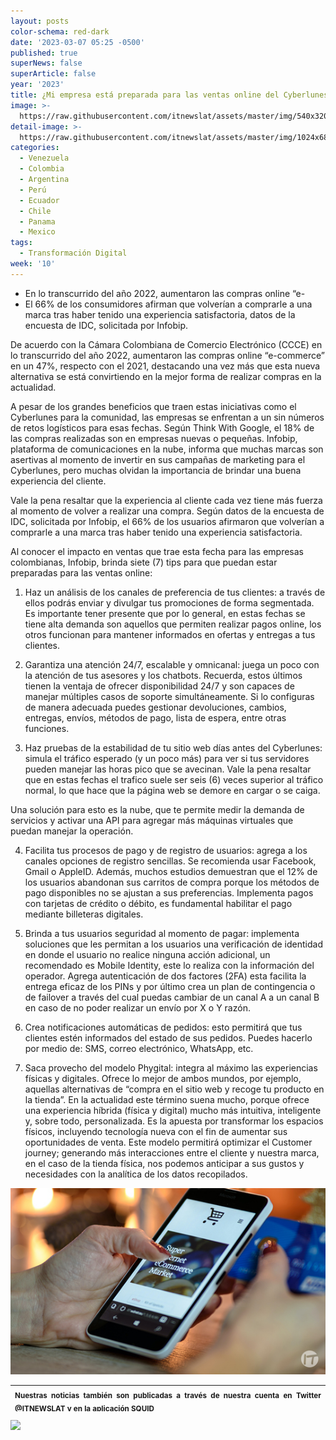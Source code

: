 ```yaml
---
layout: posts
color-schema: red-dark
date: '2023-03-07 05:25 -0500'
published: true
superNews: false
superArticle: false
year: '2023'
title: ¿Mi empresa está preparada para las ventas online del Cyberlunes?
image: >-
  https://raw.githubusercontent.com/itnewslat/assets/master/img/540x320/ecommerce-movil-p.jpg
detail-image: >-
  https://raw.githubusercontent.com/itnewslat/assets/master/img/1024x680/ecommerce-movil-g.jpg
categories:
  - Venezuela
  - Colombia
  - Argentina
  - Perú
  - Ecuador
  - Chile
  - Panama
  - Mexico
tags:
  - Transformación Digital
week: '10'
---
```

- En lo transcurrido del año 2022, aumentaron las compras online “e-
- El 66% de los consumidores afirman que volverían a comprarle a una marca tras haber tenido una experiencia satisfactoria, datos de la encuesta de IDC, solicitada por Infobip.

De acuerdo con la Cámara Colombiana de Comercio Electrónico (CCCE) en lo transcurrido del año 2022, aumentaron las compras online “e-commerce” en un 47%, respecto con el 2021, destacando una vez más que esta nueva alternativa se está convirtiendo en la mejor forma de realizar compras en la actualidad. 

A pesar de los grandes beneficios que traen estas iniciativas como el Cyberlunes para la comunidad, las empresas se enfrentan a un sin números de retos logísticos para esas fechas. Según Think With Google, el 18% de las compras realizadas son en empresas nuevas o pequeñas. Infobip, plataforma de comunicaciones en la nube, informa que muchas marcas son asertivas al momento de invertir en sus campañas de marketing para el Cyberlunes, pero muchas olvidan la importancia de brindar una buena experiencia del cliente. 

Vale la pena resaltar que la experiencia al cliente cada vez tiene más fuerza al momento de volver a realizar una compra. Según datos de la encuesta de IDC, solicitada por Infobip, el 66% de los usuarios afirmaron que volverían a comprarle a una marca tras haber tenido una experiencia satisfactoria.

Al conocer el impacto en ventas que trae esta fecha para las empresas colombianas, Infobip, brinda siete (7) tips para que puedan estar preparadas para las ventas online:

1.	Haz un análisis de los canales de preferencia de tus clientes: a través de ellos podrás enviar y divulgar tus promociones de forma segmentada. Es importante tener presente que por lo general, en estas fechas se tiene alta demanda son aquellos que permiten realizar pagos online, los otros funcionan para mantener informados en ofertas y entregas a tus clientes.

2.	Garantiza una atención 24/7, escalable y omnicanal: juega un poco con la atención de tus asesores y los chatbots. Recuerda, estos últimos tienen la ventaja de ofrecer disponibilidad 24/7 y son capaces de manejar múltiples casos de soporte simultáneamente. Si lo configuras de manera adecuada puedes gestionar devoluciones, cambios, entregas, envíos, métodos de pago, lista de espera, entre otras funciones.

3.	Haz pruebas de la estabilidad de tu sitio web días antes del Cyberlunes: simula el tráfico esperado (y un poco más) para ver si tus servidores pueden manejar las horas pico que se avecinan. Vale la pena resaltar que en estas fechas el trafico suele ser seis (6) veces superior al tráfico normal, lo que hace que la página web se demore en cargar o se caiga. 

Una solución para esto es la nube, que te permite medir la demanda de servicios y activar una API para agregar más máquinas virtuales que puedan manejar la operación. 

4.	Facilita tus procesos de pago y de registro de usuarios: agrega a los canales opciones de registro sencillas. Se recomienda usar Facebook, Gmail o AppleID.
Además, muchos estudios demuestran que el 12% de los usuarios abandonan sus carritos de compra porque los métodos de pago disponibles no se ajustan a sus preferencias. Implementa pagos con tarjetas de crédito o débito, es fundamental habilitar el pago mediante billeteras digitales.

5.	Brinda a tus usuarios seguridad al momento de pagar: implementa soluciones que les permitan a los usuarios una verificación de identidad en donde el usuario no realice ninguna acción adicional, un recomendado es Mobile Identity, este lo realiza con la información del operador.
Agrega autenticación de dos factores (2FA) esta facilita la entrega eficaz de los PINs y por último crea un plan de contingencia o de failover a través del cual puedas cambiar de un canal A a un canal B en caso de no poder realizar un envío por X o Y razón.

6.	Crea notificaciones automáticas de pedidos: esto permitirá que tus clientes estén informados del estado de sus pedidos. Puedes hacerlo por medio de: SMS, correo electrónico, WhatsApp, etc. 

7.	Saca provecho del modelo Phygital: integra al máximo las experiencias físicas y digitales. Ofrece lo mejor de ambos mundos, por ejemplo, aquellas alternativas de “compra en el sitio web y recoge tu producto en la tienda”. 
En la actualidad este término suena mucho, porque ofrece una experiencia híbrida (física y digital) mucho más intuitiva, inteligente y, sobre todo, personalizada. Es la apuesta por transformar los espacios físicos, incluyendo tecnología nueva con el fin de aumentar sus oportunidades de venta.
Este modelo permitirá optimizar el Customer journey; generando más interacciones entre el cliente y nuestra marca, en el caso de la tienda física, nos podemos anticipar a sus gustos y necesidades con la analítica de los datos recopilados. 

![](https://raw.githubusercontent.com/itnewslat/assets/master/img/540x320/ecommerce-movil-p.jpg)

<table style="height: 42px;" width="569">
<tbody>
<tr>
<td style="text-align: justify;"><sub><strong>Nuestras noticias también son publicadas a través de nuestra cuenta en Twitter <a href="https://twitter.com/itnewslat?lang=es">@ITNEWSLAT</a> y en la aplicación <a href="https://squidapp.co/en/">SQUID</a></strong></sub></td>
</tr>
</tbody>
</table>
<img src="https://tracker.metricool.com/c3po.jpg?hash=56f88a41e39ab42c063cc51676587a04"/>